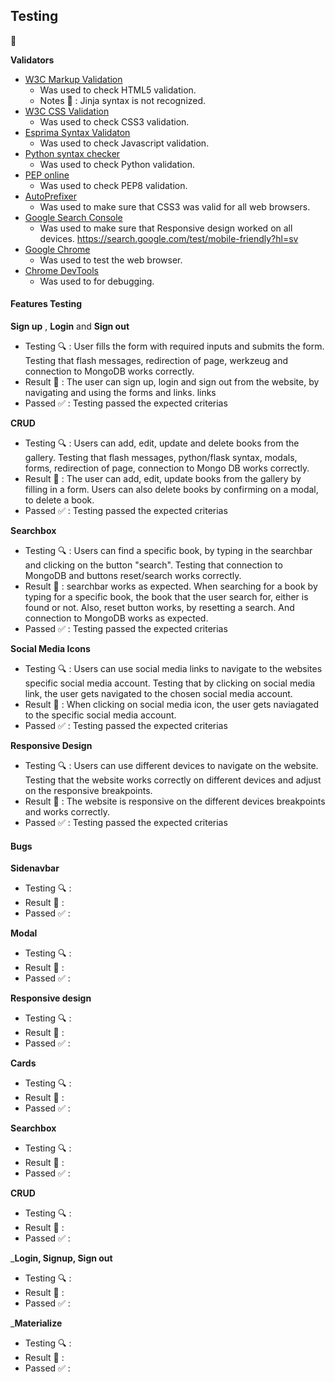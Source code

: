 ## Testing
:electric_plug:

__Validators__

* [W3C Markup Validation](https://validator.w3.org/)
    - Was used to check HTML5 validation.
    - Notes :memo: : Jinja syntax is not recognized.
* [W3C CSS Validation](https://jigsaw.w3.org/css-validator/#validate_by_input)
    - Was used to check CSS3 validation.
* [Esprima Syntax Validaton](https://esprima.org/index.html)
    - Was used to check Javascript validation.
* [Python syntax checker](https://extendsclass.com/python-tester.html)
    - Was used to check Python validation.
* [PEP online](http://pep8online.com/)
    - Was used to check PEP8 validation.
* [AutoPrefixer](https://autoprefixer.github.io/)
    - Was used to make sure that CSS3 was valid for all web browsers.
* [Google Search Console](https://autoprefixer.github.io/)
    - Was used to make sure that Responsive design worked on all devices.
https://search.google.com/test/mobile-friendly?hl=sv
* [Google Chrome](https://www.google.com/intl/sv/chrome/)
    - Was used to test the web browser.
* [Chrome DevTools](https://developers.google.com/web/tools/chrome-devtools)
    - Was used to for debugging. 

#### Features Testing

__Sign up__ , __Login__ and __Sign out__
* Testing :mag: : User fills the form with required inputs and submits the form. Testing 
that flash messages, redirection of page, werkzeug and connection to MongoDB works correctly. 
* Result :hammer: : The user can sign up, login and sign out from the website, by navigating
and using the forms and links.
links
* Passed :white_check_mark: : Testing passed the expected criterias 

__CRUD__
* Testing :mag: : Users can add, edit, update and delete books from the gallery. 
Testing that flash messages, python/flask syntax, modals, forms, redirection of page, connection to Mongo DB works correctly. 
* Result :hammer: : The user can add, edit, update books from the gallery by filling in a form.
Users can also delete books by confirming on a modal, to delete a book.
* Passed :white_check_mark: : Testing passed the expected criterias 

__Searchbox__
* Testing :mag: : Users can find a specific book, by typing in the searchbar and clicking on the button "search".
Testing that connection to MongoDB and buttons reset/search works correctly.  
* Result :hammer: : searchbar works as expected. When searching for a book by typing for a specific book, the book
that the user search for, either is found or not. Also, reset button works, by resetting a search.
And connection to MongoDB works as expected.
* Passed :white_check_mark: : Testing passed the expected criterias

__Social Media Icons__
* Testing :mag: : Users can use social media links to navigate to the websites specific social media account.
Testing that by clicking on social media link, the user gets navigated to the chosen social media account.
* Result :hammer: : When clicking on social media icon, the user gets naviagated to the specific social media account. 
* Passed :white_check_mark: : Testing passed the expected criterias 

__Responsive Design__
* Testing :mag: : Users can use different devices to navigate on the website.
Testing that the website works correctly on different devices and adjust on the responsive breakpoints.
* Result :hammer: : The website is responsive on the different devices breakpoints and works correctly.
* Passed :white_check_mark: : Testing passed the expected criterias 

#### Bugs
__Sidenavbar__
* Testing :mag: :
* Result :hammer: : 
* Passed :white_check_mark: :

__Modal__
* Testing :mag: :
* Result :hammer: : 
* Passed :white_check_mark: :

__Responsive design__
* Testing :mag: :
* Result :hammer: : 
* Passed :white_check_mark: :

__Cards__
* Testing :mag: :
* Result :hammer: : 
* Passed :white_check_mark: :

__Searchbox__
* Testing :mag: :
* Result :hammer: : 
* Passed :white_check_mark: :

__CRUD__
* Testing :mag: :
* Result :hammer: : 
* Passed :white_check_mark: :

___Login, Signup, Sign out__
* Testing :mag: :
* Result :hammer: : 
* Passed :white_check_mark: :

___Materialize__
* Testing :mag: :
* Result :hammer: : 
* Passed :white_check_mark: :